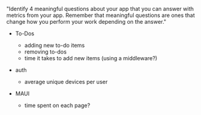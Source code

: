 "Identify 4 meaningful questions about your app that you can answer with metrics from your app. Remember that meaningful questions are ones that change how you perform your work depending on the answer."


- To-Dos
  - adding new to-do items
  - removing to-dos
  - time it takes to add new items (using a middleware?)

- auth
  - average unique devices per user

- MAUI
  - time spent on each page?
